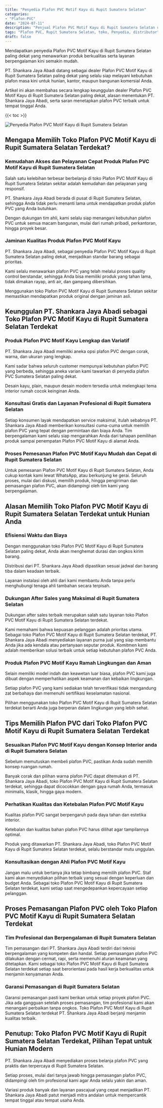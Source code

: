 ```yaml
---
title: "Penyedia Plafon PVC Motif Kayu di Rupit Sumatera Selatan"
categories: 
- "Plafon-PVC"
date: "2024-07-11"
description: "Penjual Plafon PVC Motif Kayu di Rupit Sumatera Selatan untuk rumah, office, dan gerai. Produk unggulan, variasi motif, pilihan warna modern, beserta jasa instalasi dikerjakan oleh tenaga ahli profesional serta jaminan resmi!|Layanan penyediaan Plafon PVC Motif Kayu di Rupit Sumatera Selatan untuk kebutuhan rumah, kantor, atau toko, beserta plafon terbaik dan pemasangan oleh teknisi profesional serta kepastian resmi.|Pilihan Plafon PVC Motif Kayu di Rupit Sumatera Selatan yang terpercaya bagi hunian, perkantoran, dan toko, dengan material unggulan dan instalasi ditangani oleh teknisi berpengalaman serta jaminan resmi.|Distribusi Plafon PVC Motif Kayu di Rupit Sumatera Selatan untuk rumah, perkantoran, serta toko, beserta plafon terbaik dan pemasangan dikerjakan oleh teknisi berpengalaman, lengkap dengan kepastian resmi.}"
tags: "Plafon PVC, Rupit Sumatera Selatan, toko, Penyedia, distributor"
draft: false
---
```


Mendapatkan penyedia Plafon PVC Motif Kayu di Rupit Sumatera Selatan paling dekat yang menawarkan produk berkualitas serta layanan berpengalaman kini semakin mudah.

PT. Shankara Jaya Abadi datang sebagai dealer Plafon PVC Motif Kayu di Rupit Sumatera Selatan paling dekat yang selalu siap melayani kebutuhan plafon masa kini untuk hunian, kantor, maupun bangunan komersial Anda.

Artikel ini akan membahas secara lengkap keunggulan dealer Plafon PVC Motif Kayu di Rupit Sumatera Selatan paling dekat, alasan menentukan PT. Shankara Jaya Abadi, serta saran menetapkan plafon PVC terbaik untuk tempat tinggal Anda.

{{< toc >}}

![Penyedia Plafon PVC Motif Kayu di Rupit Sumatera Selatan](/images/Plafon-PVC/Penyedia-Plafon-PVC-Motif-Kayu-di-Rupit-Sumatera-Selatan.png)


## Mengapa Memilih Toko Plafon PVC Motif Kayu di Rupit Sumatera Selatan Terdekat?

### Kemudahan Akses dan Pelayanan Cepat Produk Plafon PVC Motif Kayu di Rupit Sumatera Selatan

Salah satu kelebihan terbesar berbelanja di toko Plafon PVC Motif Kayu di Rupit Sumatera Selatan sekitar adalah kemudahan dan pelayanan yang responsif.

PT. Shankara Jaya Abadi berada di pusat di Rupit Sumatera Selatan, sehingga Anda tidak perlu menanti lama untuk mendapatkan produk plafon PVC yang Anda butuhkan.

Dengan dukungan tim ahli, kami selalu siap menangani kebutuhan plafon PVC untuk semua macam bangunan, mulai dari rumah pribadi, perkantoran, hingga proyek besar.

### Jaminan Kualitas Produk Plafon PVC Motif Kayu

PT. Shankara Jaya Abadi, sebagai penyedia Plafon PVC Motif Kayu di Rupit Sumatera Selatan paling dekat, menjadikan standar barang sebagai prioritas.

Kami selalu menawarkan plafon PVC yang telah melalui proses quality control berstandar, sehingga Anda bisa memiliki produk yang tahan lama, tidak dimakan rayap, anti air, dan gampang dibersihkan.

Menggunakan toko Plafon PVC Motif Kayu di Rupit Sumatera Selatan sekitar memastikan mendapatkan produk original dengan jaminan asli.

## Keunggulan PT. Shankara Jaya Abadi sebagai Toko Plafon PVC Motif Kayu di Rupit Sumatera Selatan Terdekat

### Produk Plafon PVC Motif Kayu Lengkap dan Variatif

PT. Shankara Jaya Abadi memiliki aneka opsi plafon PVC dengan corak, warna, dan ukuran yang lengkap.

Kami sadar bahwa seluruh customer mempunyai kebutuhan plafon PVC yang berbeda, sehingga aneka varian kami tawarkan di penyedia plafon PVC Sumatera Selatan paling dekat.

Desain kayu, plain, maupun desain modern tersedia untuk melengkapi tema interior rumah cocok keinginan Anda.

### Konsultasi Gratis dan Layanan Profesional di Rupit Sumatera Selatan

Setiap konsumen layak mendapatkan service maksimal, itulah sebabnya PT. Shankara Jaya Abadi memberikan konsultasi cuma-cuma untuk memilih plafon PVC yang tepat dengan permintaan dan biaya Anda. Tim berpengalaman kami selalu siap mengarahkan Anda dari tahapan pemilihan produk sampai penempatan Plafon PVC Motif Kayu di alamat Anda.

### Proses Pemesanan Plafon PVC Motif Kayu Mudah dan Cepat di Rupit Sumatera Selatan

Untuk pemesanan Plafon PVC Motif Kayu di Rupit Sumatera Selatan, Anda cukup kontak kami lewat WhatsApp, atau berkunjung ke gerai. Seluruh proses, mulai dari diskusi, memilih produk, hingga pengiriman dan pemasangan plafon PVC, akan didampingi oleh tim kami yang berpengalaman.

## Alasan Memilih Toko Plafon PVC Motif Kayu di Rupit Sumatera Selatan Terdekat untuk Hunian Anda

### Efisiensi Waktu dan Biaya

Dengan menggunakan toko Plafon PVC Motif Kayu di Rupit Sumatera Selatan paling dekat, Anda akan menghemat durasi dan ongkos kirim barang.

Distribusi dari PT. Shankara Jaya Abadi dipastikan sesuai jadwal dan barang tiba dalam keadaan terbaik.

Layanan instalasi oleh ahli dari kami membantu Anda tanpa perlu menghubungi tenaga ahli tambahan secara terpisah.

### Dukungan After Sales yang Maksimal di Rupit Sumatera Selatan

Dukungan after sales terbaik merupakan salah satu layanan toko Plafon PVC Motif Kayu di Rupit Sumatera Selatan terdekat.

Kami memahami bahwa kepuasan pelanggan adalah prioritas utama. Sebagai toko Plafon PVC Motif Kayu di Rupit Sumatera Selatan terdekat, PT. Shankara Jaya Abadi menyediakan layanan purna jual yang siap membantu Anda jika ada kendala atau pertanyaan seputar produk. Komitmen kami adalah memberikan solusi terbaik untuk setiap kebutuhan plafon PVC Anda.

### Produk Plafon PVC Motif Kayu Ramah Lingkungan dan Aman

Selain memiliki model indah dan keawetan luar biasa, plafon PVC kami juga dibuat dengan memperhatikan aspek keamanan dan kebaikan lingkungan.

Setiap plafon PVC yang kami sediakan telah terverifikasi tidak mengandung zat berbahaya dan memenuhi sertifikasi keselamatan nasional.

Pilihan menggunakan toko Plafon PVC Motif Kayu di Rupit Sumatera Selatan terdekat berarti Anda juga berperan dalam lingkungan yang lebih sehat.

## Tips Memilih Plafon PVC dari Toko Plafon PVC Motif Kayu di Rupit Sumatera Selatan Terdekat

### Sesuaikan Plafon PVC Motif Kayu dengan Konsep Interior anda di Rupit Sumatera Selatan

Sebelum memutuskan membeli plafon PVC, pastikan Anda sudah memilih konsep ruangan rumah.

Banyak corak dan pilihan warna plafon PVC dapat ditemukan di PT. Shankara Jaya Abadi, toko Plafon PVC Motif Kayu di Rupit Sumatera Selatan terdekat, sehingga dapat dicocokkan dengan gaya rumah Anda, termasuk minimalis, klasik, hingga gaya modern.

### Perhatikan Kualitas dan Ketebalan Plafon PVC Motif Kayu

Kualitas plafon PVC sangat berpengaruh pada daya tahan dan estetika interior.

Ketebalan dan kualitas bahan plafon PVC harus dilihat agar tampilannya optimal.

Produk yang ditawarkan PT. Shankara Jaya Abadi, toko Plafon PVC Motif Kayu di Rupit Sumatera Selatan terdekat, selalu berstandar mutu unggulan.

### Konsultasikan dengan Ahli Plafon PVC Motif Kayu

Jangan malu untuk bertanya jika tetap bimbang memilih plafon PVC. Staf kami akan menyediakan pilihan terbaik yang sesuai dengan keperluan dan budget Anda. Sebagai toko Plafon PVC Motif Kayu di Rupit Sumatera Selatan terdekat, kami setiap saat mengedepankan kepercayaan setiap pelanggan.

## Proses Pemasangan Plafon PVC oleh Toko Plafon PVC Motif Kayu di Rupit Sumatera Selatan Terdekat

### Tim Profesional dan Berpengalaman di Rupit Sumatera Selatan

Tim pemasangan dari PT. Shankara Jaya Abadi terdiri dari teknisi berpengalaman yang kompeten dan handal. Setiap pemasangan plafon PVC dilakukan dengan cermat, rapi, serta memenuhi aturan keamanan yang ditetapkan. Kami sebagai toko Plafon PVC Motif Kayu di Rupit Sumatera Selatan terdekat setiap saat berorientasi pada hasil kerja berkualitas untuk menjamin kenyamanan Anda.

### Garansi Pemasangan di Rupit Sumatera Selatan

Garansi pemasangan pasti kami berikan untuk setiap proyek plafon PVC. Jika ada gangguan setelah proses pemasangan, tim profesional kami akan menangani perbaikan tanpa ongkos. Toko Plafon PVC Motif Kayu di Rupit Sumatera Selatan terdekat PT. Shankara Jaya Abadi berjanji menjamin kualitas terbaik.

## Penutup: Toko Plafon PVC Motif Kayu di Rupit Sumatera Selatan Terdekat, Pilihan Tepat untuk Hunian Modern

PT. Shankara Jaya Abadi menyediakan proses belanja plafon PVC yang praktis dan terpercaya di Rupit Sumatera Selatan.

Setiap proses, mulai dari tanya jawab hingga pemasangan plafon PVC, didampingi oleh tim profesional kami agar Anda selalu yakin dan aman.

Variasi produk banyak dan layanan pascajual yang cepat menjadikan PT. Shankara Jaya Abadi patut menjadi mitra andalan untuk mempercantik tempat tinggal atau tempat usaha Anda.